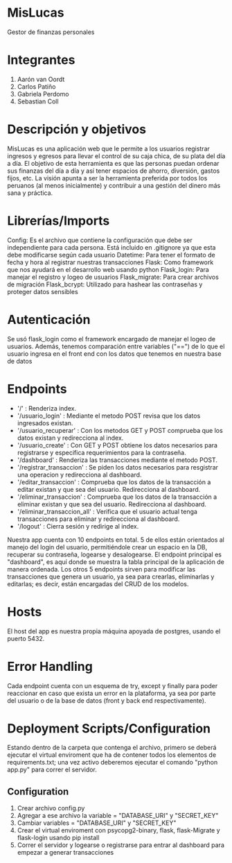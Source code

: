 # MisLucas
Gestor de finanzas personales

# Integrantes
1. Aarón van Oordt
2. Carlos Patiño
3. Gabriela Perdomo
4. Sebastian Coll

# Descripción y objetivos
MisLucas es una aplicación web que le permite a los usuarios registrar ingresos y egresos para llevar el control de su caja chica, de su plata del día a día. El objetivo de esta herramienta es que las personas puedan ordenar sus finanzas del día a día y así tener espacios de ahorro, diversión, gastos fijos, etc. La visión apunta a ser la herramienta preferida por todos los peruanos (al menos inicialmente) y contribuir a una gestión del dinero más sana y práctica.

# Librerías/Imports
Config: Es el archivo que contiene la configuración que debe ser independiente para cada persona. Está incluido en .gitignore ya que esta debe modificarse según cada usuario
Datetime: Para tener el formato de fecha y hora al registrar nuestras transacciones
Flask: Como framework que nos ayudará en el desarrollo web usando python
Flask_login: Para manejar el registro y logeo de usuarios
Flask_migrate: Para crear archivos de migración
Flask_bcrypt: Utilizado para hashear las contraseñas y proteger datos sensibles

# Autenticación
Se usó flask_login como el framework encargado de manejar el logeo de usuarios. Además, tenemos comparación entre variables ("==") de lo que el usuario ingresa en el front end con los datos que tenemos en nuestra base de datos

# Endpoints
- '/' : Renderiza index.
- '/usuario_login' : Mediante el metodo POST revisa que los datos ingresados existan.
- '/usuario_recuperar' : Con los metodos GET y POST comprueba que los datos existan y redirecciona al index.
- '/usuario_create' : Con GET y POST obtiene los datos necesarios para registrarse y especifica requerimientos para la contraseña.
- '/dashboard' : Renderiza las transacciones mediante el metodo POST.
- '/registrar_transaccion' : Se piden los datos necesarios para resgistrar una operacion y redirecciona al dashboard.
- '/editar_transaccion' : Comprueba que los datos de la transacción a editar existan y que sea del usuario. Redirecciona al dashboard.
- '/eliminar_transaccion' : Comprueba que los datos de la transacción a eliminar existan y que sea del usuario. Redirecciona al dashboard.
- '/eliminar_transaccion_all' : Verifica que el usuario actual tenga transacciones para eliminar y redirecciona al dashboard.
- '/logout' : Cierra sesión y redirige al index.

Nuestra app cuenta con 10 endpoints en total. 5 de ellos están orientados al manejo del login del usuario, permitiéndole crear un espacio en la DB, recuperar su contraseña, logearse y desalogearse. El endpoint principal es "dashboard", es aquí donde se muestra la tabla principal de la aplicación de manera ordenada. Los otros 5 endpoints sirven para modificar las transacciones que genera un usuario, ya sea para crearlas, eliminarlas y editarlas; es decir, están encargadas del CRUD de los modelos.

# Hosts
El host del app es nuestra propia máquina apoyada de postgres, usando el puerto 5432.

# Error Handling
Cada endpoint cuenta con un esquema de try, except y finally para poder reaccionar en caso que exista un error en la plataforma, ya sea por parte del usuario o de la base de datos (front y back end respectivamente).

# Deployment Scripts/Configuration
Estando dentro de la carpeta que contenga el archivo, primero se deberá ejecutar el virtual enviroment que ha de contener todos los elementos de requirements.txt; una vez activo deberemos ejecutar el comando "python app.py" para correr el servidor.

## Configuration
1. Crear archivo config.py
2. Agregar a ese archivo la variable = "DATABASE_URI" y "SECRET_KEY"
3. Cambiar variables = "DATABASE_URI" y "SECRET_KEY"
4. Crear el virtual enviroment con psycopg2-binary, flask, flask-Migrate y flask-login usando pip install
5. Correr el servidor y logearse o registrarse para entrar al dashboard para empezar a generar transacciones


